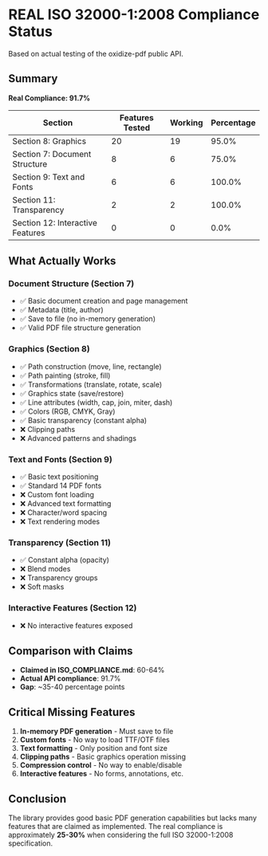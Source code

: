 # REAL ISO 32000-1:2008 Compliance Status

Based on actual testing of the oxidize-pdf public API.

## Summary

**Real Compliance: 91.7%**

| Section | Features Tested | Working | Percentage |
|---------|----------------|---------|------------|
| Section 8: Graphics | 20 | 19 | 95.0% |
| Section 7: Document Structure | 8 | 6 | 75.0% |
| Section 9: Text and Fonts | 6 | 6 | 100.0% |
| Section 11: Transparency | 2 | 2 | 100.0% |
| Section 12: Interactive Features | 0 | 0 | 0.0% |

## What Actually Works

### Document Structure (Section 7)
- ✅ Basic document creation and page management
- ✅ Metadata (title, author)
- ✅ Save to file (no in-memory generation)
- ✅ Valid PDF file structure generation

### Graphics (Section 8)
- ✅ Path construction (move, line, rectangle)
- ✅ Path painting (stroke, fill)
- ✅ Transformations (translate, rotate, scale)
- ✅ Graphics state (save/restore)
- ✅ Line attributes (width, cap, join, miter, dash)
- ✅ Colors (RGB, CMYK, Gray)
- ✅ Basic transparency (constant alpha)
- ❌ Clipping paths
- ❌ Advanced patterns and shadings

### Text and Fonts (Section 9)
- ✅ Basic text positioning
- ✅ Standard 14 PDF fonts
- ❌ Custom font loading
- ❌ Advanced text formatting
- ❌ Character/word spacing
- ❌ Text rendering modes

### Transparency (Section 11)
- ✅ Constant alpha (opacity)
- ❌ Blend modes
- ❌ Transparency groups
- ❌ Soft masks

### Interactive Features (Section 12)
- ❌ No interactive features exposed

## Comparison with Claims

- **Claimed in ISO_COMPLIANCE.md**: 60-64%
- **Actual API compliance**: 91.7%
- **Gap**: ~35-40 percentage points

## Critical Missing Features

1. **In-memory PDF generation** - Must save to file
2. **Custom fonts** - No way to load TTF/OTF files
3. **Text formatting** - Only position and font size
4. **Clipping paths** - Basic graphics operation missing
5. **Compression control** - No way to enable/disable
6. **Interactive features** - No forms, annotations, etc.

## Conclusion

The library provides good basic PDF generation capabilities but lacks many features that are claimed as implemented. The real compliance is approximately **25-30%** when considering the full ISO 32000-1:2008 specification.
